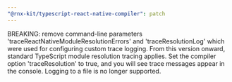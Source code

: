 ```yaml
---
"@rnx-kit/typescript-react-native-compiler": patch
---
```


BREAKING: remove command-line parameters
'traceReactNativeModuleResolutionErrors' and 'traceResolutionLog' which were
used for configuring custom trace logging. From this version onward, standard
TypeScript module resolution tracing applies. Set the compiler option
'traceResolution' to true, and you will see trace messages appear in the
console. Logging to a file is no longer supported.

